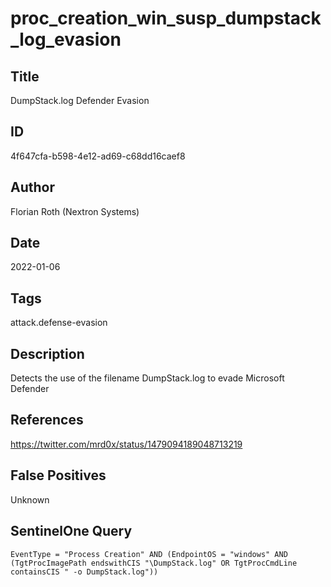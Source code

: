 # proc_creation_win_susp_dumpstack_log_evasion

## Title
DumpStack.log Defender Evasion

## ID
4f647cfa-b598-4e12-ad69-c68dd16caef8

## Author
Florian Roth (Nextron Systems)

## Date
2022-01-06

## Tags
attack.defense-evasion

## Description
Detects the use of the filename DumpStack.log to evade Microsoft Defender

## References
https://twitter.com/mrd0x/status/1479094189048713219

## False Positives
Unknown

## SentinelOne Query
```
EventType = "Process Creation" AND (EndpointOS = "windows" AND (TgtProcImagePath endswithCIS "\DumpStack.log" OR TgtProcCmdLine containsCIS " -o DumpStack.log"))

```